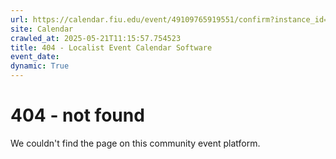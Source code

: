 ```yaml
---
url: https://calendar.fiu.edu/event/49109765919551/confirm?instance_id=49109765960537&return=https%3A%2F%2Fcalendar.fiu.edu%2Fcalendar%3Fevent_types%255B%255D%3D37290279036119
site: Calendar
crawled_at: 2025-05-21T11:15:57.754523
title: 404 - Localist Event Calendar Software
event_date: 
dynamic: True
---
```


# 404 - not found
We couldn't find the page on this community event platform.

